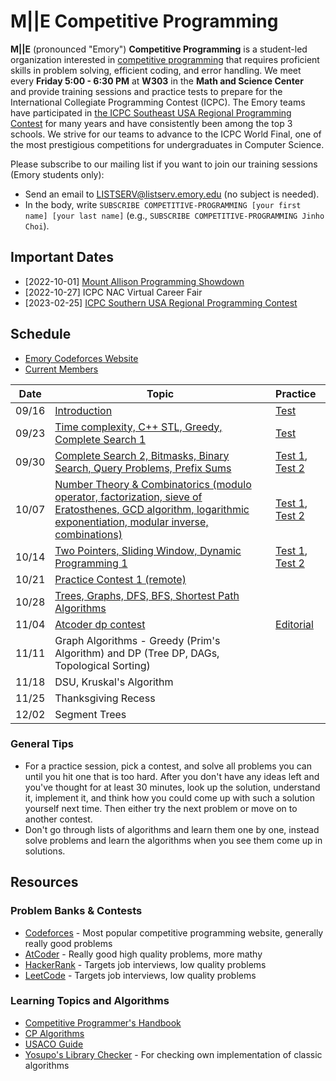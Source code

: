 # M||E Competitive Programming

**M||E** (pronounced "Emory") **Competitive Programming** is a student-led organization interested in [competitive programming](https://en.wikipedia.org/wiki/Competitive_programming) that requires proficient skills in problem solving, efficient coding, and error handling.
We meet every **Friday 5:00 - 6:30 PM** at **W303** in the **Math and Science Center** and provide training sessions and practice tests to prepare for the International Collegiate Programming Contest (ICPC).
The Emory teams have participated in [the ICPC Southeast USA Regional Programming Contest](http://seusa.vanb.org) for many years and have consistently been among the top 3 schools.
We strive for our teams to advance to the ICPC World Final, one of the most prestigious competitions for undergraduates in Computer Science.

Please subscribe to our mailing list if you want to join our training sessions (Emory students only):

* Send an email to LISTSERV@listserv.emory.edu (no subject is needed).
* In the body, write `SUBSCRIBE COMPETITIVE-PROGRAMMING [your first name] [your last name]` (e.g., `SUBSCRIBE COMPETITIVE-PROGRAMMING Jinho Choi`).


## Important Dates

* [2022-10-01] [Mount Allison Programming Showdown](https://mapscontest.com)
* [2022-10-27] ICPC NAC Virtual Career Fair
* [2023-02-25] [ICPC Southern USA Regional Programming Contest](http://seusa.vanb.org)


## Schedule

* [Emory Codeforces Website](https://emory.contest.codeforces.com)
* [Current Members](resources/members/2022F-members.md)

| Date  | Topic | Practice |
|:-----:|-------|:---------|
| 09/16 | [Introduction](https://docs.google.com/presentation/d/1L769HDKcs7RHMeoX6busfE9P3QLoRxvmp5WstMZrrys/edit?usp=sharing) | [Test](https://emory.contest.codeforces.com/group/b4f7HxeQ1x/contest/399160) |
| 09/23 | [Time complexity, C++ STL, Greedy, Complete Search 1](https://docs.google.com/presentation/d/1lBoAJhiaPxA6SimUiRe5MbSpeSOMyTIpDiYIkdQPGfQ/edit?usp=sharing) | [Test](https://emory.contest.codeforces.com/group/b4f7HxeQ1x/contest/400070) | 
| 09/30 | [Complete Search 2, Bitmasks, Binary Search, Query Problems, Prefix Sums](https://docs.google.com/presentation/d/1PWtFvJL8dvT3LYjdew2QkUlyiCC18tgKR4_Jp9xDMEc/edit?usp=sharing) | [Test 1](https://emory.contest.codeforces.com/group/b4f7HxeQ1x/contest/401233), [Test 2](https://emory.contest.codeforces.com/group/b4f7HxeQ1x/contest/401234) |
| 10/07 | [Number Theory & Combinatorics (modulo operator, factorization, sieve of Eratosthenes, GCD algorithm, logarithmic exponentiation, modular inverse, combinations)](https://docs.google.com/presentation/d/1RMsnrtDbZiiwFbXoR4GPS58mJ_y7v5rz8SpXH43iqCo/edit?usp=sharing) | [Test 1](https://emory.contest.codeforces.com/group/b4f7HxeQ1x/contest/402415), [Test 2](https://emory.contest.codeforces.com/group/b4f7HxeQ1x/contest/402416) |
| 10/14 | [Two Pointers, Sliding Window, Dynamic Programming 1](https://docs.google.com/presentation/d/152jcRke87MlGB-gdGJMwDC72eSNkeS3Dzgcdv7edyCA/edit?usp=sharing)  | [Test 1](https://emory.contest.codeforces.com/group/b4f7HxeQ1x/contest/404099), [Test 2](https://emory.contest.codeforces.com/group/b4f7HxeQ1x/contest/404102) |
| 10/21 | [Practice Contest 1 (remote)](https://emory.contest.codeforces.com/group/b4f7HxeQ1x/contests) | |
| 10/28 | [Trees, Graphs, DFS, BFS, Shortest Path Algorithms](https://docs.google.com/presentation/d/102uyGALFDl5fQK3qm3IlCePNoCqGx1EReozlKAcySII/edit?usp=sharing)  | |
| 11/04 | [Atcoder dp contest](https://atcoder.jp/contests/dp/tasks)  | [Editorial](https://nwatx.me/post/atcoderdp) |
| 11/11 | Graph Algorithms - Greedy (Prim's Algorithm) and DP (Tree DP, DAGs, Topological Sorting)  | |
| 11/18 | DSU, Kruskal's Algorithm   | |
| 11/25 | Thanksgiving Recess | |
| 12/02 | Segment Trees | |

### General Tips

* For a practice session, pick a contest, and solve all problems you can until you hit one that is too hard. After you don't have any ideas left and you've thought for at least 30 minutes, look up the solution, understand it, implement it, and think how you could come up with such a solution yourself next time. Then either try the next problem or move on to another contest.
* Don't go through lists of algorithms and learn them one by one, instead solve problems and learn the algorithms when you see them come up in solutions.

## Resources

###  Problem Banks & Contests

* [Codeforces](https://codeforces.com/) - Most popular competitive programming website, generally really good problems
* [AtCoder](https://atcoder.jp/) - Really good high quality problems, more mathy
* [HackerRank](https://www.hackerrank.com/) - Targets job interviews, low quality problems
* [LeetCode](https://leetcode.com/) - Targets job interviews, low quality problems

### Learning Topics and Algorithms

* [Competitive Programmer's Handbook](https://usaco.guide/CPH.pdf)
* [CP Algorithms](https://cp-algorithms.com/)
* [USACO Guide](https://usaco.guide/)
* [Yosupo's Library Checker](https://judge.yosupo.jp/) - For checking own implementation of classic algorithms
